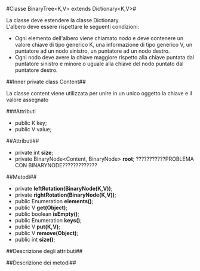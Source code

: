 #Classe BinaryTree<K,V> extends Dictionary<K,V>#

La classe deve estendere la classe Dictionary.  
L'albero deve essere rispettare le seguenti condizioni:

+ Ogni elemento dell'albero viene chiamato *nodo* e deve contenere un valore chiave di tipo generico K, una informazione di tipo generico V,
un puntatore ad un nodo sinistro, un puntatore ad un nodo destro.
+ Ogni nodo deve avere la chiave maggiore rispetto alla chiave puntata dal puntatore sinistro
e minore o uguale alla chiave del nodo puntato dal puntatore destro.

##Inner private class Content##

La classe content viene utilizzata per unire in un unico oggetto la chiave e il valore assegnato

###Attributi

+ public K key;
+ public V value;
 
##Attributi##

+ private int **size**;
+ private BinaryNode<Content, BinaryNode> **root**; ???????????PROBLEMA CON BINARYNODE?????????????

##Metodi##

- private **leftRotation(BinaryNode(K,V))**;
- private **rightRotation(BinaryNode(K,V))**;
- public Enumeration<V> **elements()**;
- public V **get(Object)**;
- public boolean **isEmpty()**;
- public Enumeration<K> **keys()**;
- public V **put(K,V)**;
- public V **remove(Object)**;
- public int **size()**;

##Descrizione degli attributi##

##Descrizione dei metodi##